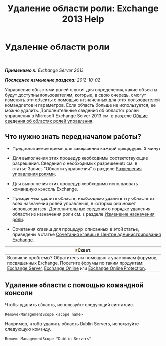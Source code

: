 ﻿---
title: 'Удаление области роли: Exchange 2013 Help'
TOCTitle: Удаление области роли
ms:assetid: ad17cba0-a8d3-4f40-b3c9-c37e6e5c3f36
ms:mtpsurl: https://technet.microsoft.com/ru-ru/library/Dd351051(v=EXCHG.150)
ms:contentKeyID: 50488837
ms.date: 05/22/2018
mtps_version: v=EXCHG.150
ms.translationtype: MT
---

# Удаление области роли

 

_**Применимо к:** Exchange Server 2013_

_**Последнее изменение раздела:** 2012-10-02_

Управление областями ролей служит для определения, какие объекты будут доступны пользователям, которые, в свою очередь, смогут изменять эти объекты с помощью назначенных для этих пользователей командлетов и параметров. Если область больше не используется, ее можно удалить. Дополнительные сведения об областях ролей управления в Microsoft Exchange Server 2013 см. в разделе [Общие сведения об областях ролей управления](understanding-management-role-scopes-exchange-2013-help.md).

## Что нужно знать перед началом работы?

  - Предполагаемое время для завершения каждой процедуры: 5 минут

  - Для выполнения этих процедур необходимы соответствующие разрешения. Сведения о необходимых разрешениях см. в статье Запись "Области управления" в разделе [Разрешения управления ролями](role-management-permissions-exchange-2013-help.md).

  - Для выполнения этих процедур необходимо использовать командную консоль Exchange.

  - Прежде чем удалить область, необходимо удалить эту область из всех назначений ролей управления, в которых она может использоваться. Дополнительные сведения о порядке удаления области из назначения роли см. в разделе [Изменение назначения роли](change-a-role-assignment-exchange-2013-help.md).

  - Сочетания клавиш для процедур, описанных в этой статье, приведены в статье [Сочетания клавиш в Центре администрирования Exchange](keyboard-shortcuts-in-the-exchange-admin-center-exchange-online-protection-help.md).

<table>
<thead>
<tr class="header">
<th><img src="images/Bb124558.tip(EXCHG.150).gif" title="Совет" alt="Совет" />Совет.</th>
</tr>
</thead>
<tbody>
<tr class="odd">
<td>Возникли проблемы? Обратитесь за помощью к участникам форумов, посвященных Exchange. Посетите форумы по таким продуктам: <a href="https://go.microsoft.com/fwlink/p/?linkid=60612">Exchange Server</a>, <a href="https://go.microsoft.com/fwlink/p/?linkid=267542">Exchange Online</a> или <a href="https://go.microsoft.com/fwlink/p/?linkid=285351">Exchange Online Protection</a>.</td>
</tr>
</tbody>
</table>


## Удаление области с помощью командной консоли

Чтобы удалить область, используйте следующий синтаксис.

    Remove-ManagementScope <scope name>

Например, чтобы удалить область Dublin Servers, используйте следующую команду.

    Remove-ManagementScope "Dublin Servers"

